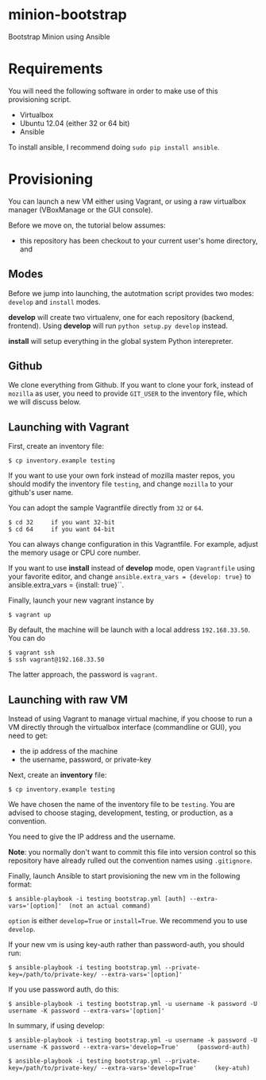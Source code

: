 minion-bootstrap
================

Bootstrap Minion using Ansible


Requirements
============

You will need the following software in order
to make use of this provisioning script.

* Virtualbox
* Ubuntu 12.04 (either 32 or 64 bit)
* Ansible


To install ansible, I recommend doing
``sudo pip install ansible``. 

Provisioning
============

You can launch a new VM either using Vagrant,
or using a raw virtualbox manager (VBoxManage 
or the GUI console).

Before we move on, the tutorial below
assumes:

* this repository has been checkout to your
current user's home directory, and


Modes
-----

Before we jump into launching, the autotmation
script provides two modes: ``develop`` and 
``install`` modes.

**develop** will create two virtualenv, one
for each repository (backend, frontend). 
Using **develop** will run ``python setup.py develop`` instead. 

**install** will setup everything in the global
system Python interepreter. 


Github
------

We clone everything from Github. If
you want to clone your fork, instead of ``mozilla``
as user, you need to provide ``GIT_USER`` to the inventory file, which we will discuss below.


Launching with Vagrant
----------------------

First, create an inventory file:

    $ cp inventory.example testing

If you want to use your own fork instead
of mozilla master repos, you should modify
the inventory file ``testing``, and change
``mozilla`` to your github's user name.

You can adopt the sample Vagrantfile directly
from ``32`` or ``64``. 

    $ cd 32     if you want 32-bit
    $ cd 64     if you want 64-bit

You can always change configuration in this 
Vagrantfile. For example, adjust the memory
usage or CPU core number.

If you want to use **install** instead
of **develop** mode, open ``Vagrantfile``
using your favorite editor, and change 
``ansible.extra_vars = {develop: true}`` to ``
``ansible.extra_vars = {install: true}``.


Finally, launch your new vagrant instance by

    $ vagrant up

By default, the machine will be launch with 
a local address ``192.168.33.50``. You can do

    $ vagrant ssh
    $ ssh vagrant@192.168.33.50

The latter approach, the password is ``vagrant``.


Launching with raw VM
----------------------

Instead of using Vagrant to manage 
virtual machine, if you choose to
run a VM directly through the virtualbox
interface (commandline or GUI), you
need to get:

* the ip address of the machine
* the username, password, or private-key

Next, create an **inventory** file:

    $ cp inventory.example testing

We have chosen the name of the inventory file
to be ``testing``. You are advised to choose
staging, development, testing, or production, 
as a convention. 

You need to give the IP address and the username.

**Note**: you normally don't want to
commit this file into version control
so this repository have already
rulled out the convention names using
``.gitignore``.


Finally, launch Ansible to start provisioning
the new vm in the following format:

    $ ansible-playbook -i testing bootstrap.yml [auth] --extra-vars='[option]'  (not an actual command)

``option`` is either ``develop=True`` or ``install=True``. We recommend you to use ``develop``.

If your new vm is using key-auth rather than password-auth, you should run:

    $ ansible-playbook -i testing bootstrap.yml --private-key=/path/to/private-key/ --extra-vars='[option]'

If you use password auth, do this:

    $ ansible-playbook -i testing bootstrap.yml -u username -k password -U username -K password --extra-vars='[option]'


In summary, if using develop:

    $ ansible-playbook -i testing bootstrap.yml -u username -k password -U username -K password --extra-vars='develop=True'     (password-auth)

    $ ansible-playbook -i testing bootstrap.yml --private-key=/path/to/private-key/ --extra-vars='develop=True'     (key-atuh)





    




